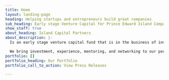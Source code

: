 ```yaml
---
title: Home
layout: landing-page
heading: Helping startups and entrepreneurs build great companies
sub_heading: Early stage Venture Capital for Prince Edward Island Companies.
show_staff: true
about_heading: Island Capital Partners
about_description: |-
  Is an early stage venture capital fund that is in the business of investing in high potential Prince Edward Island entrepreneurs and startups.

  We bring investment, experience, mentoring, and networking to our portfolio companies.
portfolio: []
portfolio_heading: Our Portfolio
portfolio_call_to_action: View Press Releases

---
```

